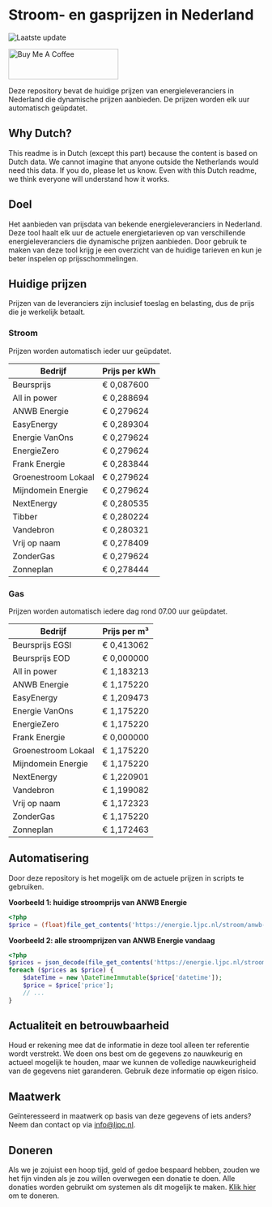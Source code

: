 # Stroom- en gasprijzen in Nederland

![Laatste update](https://img.shields.io/badge/laatste%20update-2023--11--13%2019%3A00%20CET-brightgreen)

<a href="https://www.buymeacoffee.com/Lars-" target="_blank"><img src="https://cdn.buymeacoffee.com/buttons/v2/default-orange.png" alt="Buy Me A Coffee" height="60" style="height: 60px !important;width: 217px !important;" ></a>

Deze repository bevat de huidige prijzen van energieleveranciers in Nederland die dynamische prijzen aanbieden. De prijzen worden elk uur automatisch geüpdatet.

## Why Dutch?

This readme is in Dutch (except this part) because the content is based on Dutch data. We cannot imagine that anyone outside the Netherlands would need this data. If you do, please let us know. Even with this Dutch readme, we think
everyone will understand how it works.

## Doel

Het aanbieden van prijsdata van bekende energieleveranciers in Nederland. Deze tool haalt elk uur de actuele energietarieven op van verschillende energieleveranciers die dynamische prijzen aanbieden. Door gebruik te maken van deze tool
krijg je een overzicht van de huidige tarieven en kun je beter inspelen op prijsschommelingen.

## Huidige prijzen

Prijzen van de leveranciers zijn inclusief toeslag en belasting, dus de prijs die je werkelijk betaalt.

### Stroom

Prijzen worden automatisch ieder uur geüpdatet.

 Bedrijf | Prijs per kWh 
---------|---------------
Beursprijs | € 0,087600
All in power | € 0,288694
ANWB Energie | € 0,279624
EasyEnergy | € 0,289304
Energie VanOns | € 0,279624
EnergieZero | € 0,279624
Frank Energie | € 0,283844
Groenestroom Lokaal | € 0,279624
Mijndomein Energie | € 0,279624
NextEnergy | € 0,280535
Tibber | € 0,280224
Vandebron | € 0,280321
Vrij op naam | € 0,278409
ZonderGas | € 0,279624
Zonneplan | € 0,278444


### Gas

Prijzen worden automatisch iedere dag rond 07.00 uur geüpdatet.

 Bedrijf | Prijs per m³ 
---------|--------------
Beursprijs EGSI | € 0,413062
Beursprijs EOD | € 0,000000
All in power | € 1,183213
ANWB Energie | € 1,175220
EasyEnergy | € 1,209473
Energie VanOns | € 1,175220
EnergieZero | € 1,175220
Frank Energie | € 0,000000
Groenestroom Lokaal | € 1,175220
Mijndomein Energie | € 1,175220
NextEnergy | € 1,220901
Vandebron | € 1,199082
Vrij op naam | € 1,172323
ZonderGas | € 1,175220
Zonneplan | € 1,172463


## Automatisering

Door deze repository is het mogelijk om de actuele prijzen in scripts te gebruiken.

**Voorbeeld 1: huidige stroomprijs van ANWB Energie**

```php
<?php
$price = (float)file_get_contents('https://energie.ljpc.nl/stroom/anwb-energie-nu.txt');

```

**Voorbeeld 2: alle stroomprijzen van ANWB Energie vandaag**

```php
<?php
$prices = json_decode(file_get_contents('https://energie.ljpc.nl/stroom/all-in-power-vandaag.json'),true);
foreach ($prices as $price) {
    $dateTime = new \DateTimeImmutable($price['datetime']);
    $price = $price['price'];
    // ...
}
```

## Actualiteit en betrouwbaarheid

Houd er rekening mee dat de informatie in deze tool alleen ter referentie wordt verstrekt. We doen ons best om de gegevens zo nauwkeurig en actueel mogelijk te houden, maar we kunnen de volledige nauwkeurigheid van de gegevens niet
garanderen. Gebruik deze informatie op eigen risico.

## Maatwerk

Geïnteresseerd in maatwerk op basis van deze gegevens of iets anders? Neem dan contact op
via [info@ljpc.nl](mailto:info@ljpc.nl?subject=Energie%20prijzen).

## Doneren

Als we je zojuist een hoop tijd, geld of gedoe bespaard hebben, zouden we het fijn vinden als je zou willen overwegen een
donatie te doen. Alle donaties worden gebruikt om systemen als dit mogelijk te
maken. [Klik hier](https://www.buymeacoffee.com/Lars-) om te doneren.

